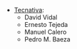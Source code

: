 - [Tecnativa](https://www.tecnativa.com):
  - David Vidal
  - Ernesto Tejeda
  - Manuel Calero
  - Pedro M. Baeza
